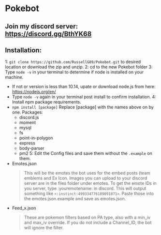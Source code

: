 # Pokebot

## Join my discord server: https://discord.gg/BthYK68

## Installation:
1: `git clone https://github.com/RussellG89/Pokebot.git` to desired location or download the zip and unzip.
2: cd to the new Pokebot folder
3: Type `node -v` in your terminal to determine if node is installed on your machine.
  - If not or version is less than 10.14, upate or download node.js from here: https://nodejs.org/en/
  - Type `node -v` again in your terminal post install to confirm installation.
4: Install npm package requirements.
  - `npm install [package]` Replace [package] with the names above on by one.
    Packages: 
    - discord.js
    - moment
    - mysql
    - fs
    - point-in-polygon
    - express
    - body-parser
    - pm2
5: Edit the Config files and save them without the `.example` on them.
  - Emotes.json
      > This will be the emotes the bot uses for the embed posts (team emblems and Ex Icon. Images you can upload to your discord server are in the files folder under emotes. To get the emote IDs in you server, type \:youremotename: in discord. This will output something like `<:instinct:499334776189091871>`. Paste those into the emotes.json.example and save as emotes.json.
  - Feed_x.json
      > These are pokemon filters based on PA type, also with a min_iv and max_iv override. If you do not include a Channel_ID, the bot will ignore the filter. 



  
